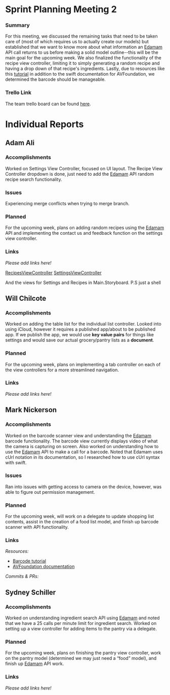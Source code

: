 # Sprint Planning Meeting 2
### Summary
For this meeting, we discussed the remaining tasks that need to be taken care of
(most of which requires us to actually create our models) but established that
we want to know more about what information an [Edamam](https://www.edamam.com/) API call returns
to us before making a solid model outline--this will be the main goal for the
upcoming week. We also finalized the functionality of the recipe view
controller, limiting it to simply generating a random recipe and having a drop
down of that recipe's ingredients. Lastly, due to resources like this [tutorial](https://www.appcoda.com/simple-barcode-reader-app-swift/) in
addition to the swift documentation for AVFoundation, we determined the barcode
should be manageable.

### Trello Link
The team trello board can be found [here](https://trello.com/b/KZggYtj1/master-189e-board).

# Individual Reports
## Adam Ali
### Accomplishments
Worked on Settings View Controller, focused on UI layout. The Recipe View 
Controller dropdown is done, just need to add the [Edamam](https://www.edamam.com/) API random
recipe search functionality.

### Issues
Experiencing merge conflicts when trying to merge branch.

### Planned
For the upcoming week, plans on adding random recipes using the [Edamam](https://www.edamam.com/) API
and implementing the contact us and feedback function on the settings view
controller.

### Links
_Please add links here!_

[RecipesViewController](https://github.com/ECS189E/Can-I-graduate-already-LLC/blob/master/App/App/Controllers/RecipesViewController.swift)
[SettingsViewController](https://github.com/ECS189E/Can-I-graduate-already-LLC/blob/master/App/App/Controllers/SettingsViewController.swift)

And the views for Settings and Recipes in Main.Storyboard. P.S just a shell

## Will Chilcote
### Accomplishments
Worked on adding the table list for the individual list controller. Looked into
using iCloud, however it requires a published app/about to be published app. If
we publish the app, we would use __key value pairs__ for things like settings
and would save our actual grocery/pantry lists as a __document__.

### Planned
For the upcoming week, plans on implementing a tab controller on each of the
view controllers for a more streamlined navigation.


### Links
_Please add links here!_

## Mark Nickerson
### Accomplishments
Worked on the barcode scanner view and understanding the [Edamam](https://www.edamam.com/)
barcode functionality. The barcode view currently displays video of what the
camera is capturing on screen. Also worked on understanding how to use the
[Edamam](https://www.edamam.com/) API to make a call for a barcode. Noted that Edamam uses cUrl 
notation in its documentation, so I researched how to use cUrl syntax with
swift.

### Issues
Ran into issues with getting access to camera on the device, however, was able
to figure out permission management.

### Planned
For the upcoming week, will work on a delegate to update shopping list contents,
assist in the creation of a food list model, and  finish up barcode scanner with
API functionality.


### Links
_Resources:_
- [Barcode tutorial](https://www.appcoda.com/simple-barcode-reader-app-swift/)
- [AVFoundation documentation](https://developer.apple.com/documentation/avfoundation/avmetadatamachinereadablecodeobject/machine_readable_object_types)

_Commits & PRs:_



## Sydney Schiller
### Accomplishments
Worked on understanding ingredient search API using [Edamam](https://www.edamam.com/)  and noted that
we have a 25 calls per minute limit for ingredient search. Worked on setting up
a view controller for adding items to the pantry via a delegate.

### Planned
For the upcoming week, plans on finishing the pantry view controller, work on
the pantry model (determined we may just need a “food” model), and finish up
[Edamam](https://www.edamam.com/) API work.

### Links
_Please add links here!_
